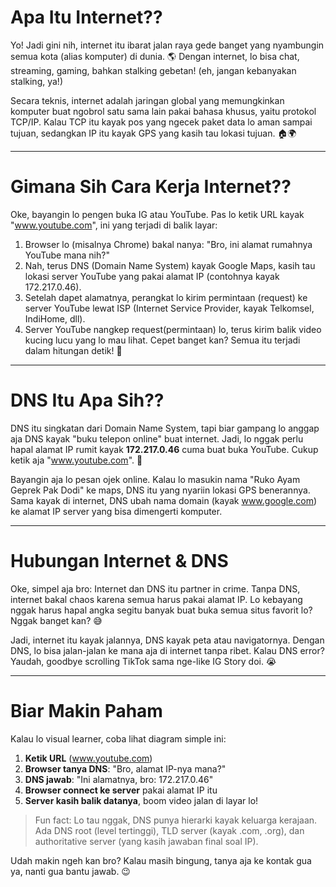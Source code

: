 # Apa Itu Internet??

Yo! Jadi gini nih, internet itu ibarat jalan raya gede banget yang nyambungin semua kota (alias komputer) di dunia. 🌎 Dengan internet, lo bisa chat, streaming, gaming, bahkan stalking gebetan! (eh, jangan kebanyakan stalking, ya!)

Secara teknis, internet adalah jaringan global yang memungkinkan komputer buat ngobrol satu sama lain pakai bahasa khusus, yaitu protokol TCP/IP. Kalau TCP itu kayak pos yang ngecek paket data lo aman sampai tujuan, sedangkan IP itu kayak GPS yang kasih tau lokasi tujuan. 🏠🌍

---

# Gimana Sih Cara Kerja Internet??

Oke, bayangin lo pengen buka IG atau YouTube. Pas lo ketik URL kayak "www.youtube.com", ini yang terjadi di balik layar:

1. Browser lo (misalnya Chrome) bakal nanya: "Bro, ini alamat rumahnya YouTube mana nih?"
2. Nah, terus DNS (Domain Name System) kayak Google Maps, kasih tau lokasi server YouTube yang pakai alamat IP (contohnya kayak 172.217.0.46).
3. Setelah dapet alamatnya, perangkat lo kirim permintaan (request) ke server YouTube lewat ISP (Internet Service Provider, kayak Telkomsel, IndiHome, dll).
4. Server YouTube nangkep request(permintaan) lo, terus kirim balik video kucing lucu yang lo mau lihat. Cepet banget kan? Semua itu terjadi dalam hitungan detik! 🎥

---

# DNS Itu Apa Sih??

DNS itu singkatan dari Domain Name System, tapi biar gampang lo anggap aja DNS kayak "buku telepon online" buat internet. Jadi, lo nggak perlu hapal alamat IP rumit kayak __172.217.0.46__ cuma buat buka YouTube. Cukup ketik aja "www.youtube.com". 🔢

Bayangin aja lo pesan ojek online. Kalau lo masukin nama "Ruko Ayam Geprek Pak Dodi" ke maps, DNS itu yang nyariin lokasi GPS benerannya. Sama kayak di internet, DNS ubah nama domain (kayak www.google.com) ke alamat IP server yang bisa dimengerti komputer.

---

# Hubungan Internet & DNS

Oke, simpel aja bro: Internet dan DNS itu partner in crime. Tanpa DNS, internet bakal chaos karena semua harus pakai alamat IP. Lo kebayang nggak harus hapal angka segitu banyak buat buka semua situs favorit lo? Nggak banget kan? 😅

Jadi, internet itu kayak jalannya, DNS kayak peta atau navigatornya. Dengan DNS, lo bisa jalan-jalan ke mana aja di internet tanpa ribet. Kalau DNS error? Yaudah, goodbye scrolling TikTok sama nge-like IG Story doi. 😭

---

# Biar Makin Paham

Kalau lo visual learner, coba lihat diagram simple ini:

1. **Ketik URL** (www.youtube.com)
2. **Browser tanya DNS**: "Bro, alamat IP-nya mana?"
3. **DNS jawab**: "Ini alamatnya, bro: 172.217.0.46"
4. **Browser connect ke server** pakai alamat IP itu
5. **Server kasih balik datanya**, boom video jalan di layar lo!


> Fun fact: Lo tau nggak, DNS punya hierarki kayak keluarga kerajaan. Ada DNS root (level tertinggi), TLD server (kayak .com, .org), dan authoritative server (yang kasih jawaban final soal IP).

Udah makin ngeh kan bro? Kalau masih bingung, tanya aja ke kontak gua ya, nanti gua bantu jawab. 😉
